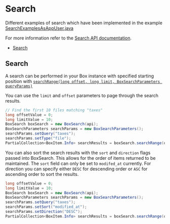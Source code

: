 Search
======

Different examples of search which have been implemented in the example [SearchExamplesAsAppUser.java](https://github.com/box/box-java-sdk/blob/master/src/example/java/com/box/sdk/example/SearchExamplesAsAppUser.java)

For more information refer to the
[Search API documentation](https://developer.box.com/v2.0/reference#searching-for-content).

<!-- START doctoc generated TOC please keep comment here to allow auto update -->
<!-- DON'T EDIT THIS SECTION, INSTEAD RE-RUN doctoc TO UPDATE -->


- [Search](#search)

<!-- END doctoc generated TOC please keep comment here to allow auto update -->

Search
------

A search can be performed in your Box instance with specified starting position with
[`searchRange(long offset, long limit, BoxSearchParameters queryParams)`][search]

You can use the `limit` and `offset` parameters to page through the search results.

```java
// Find the first 10 files matching "taxes"
long offsetValue = 0;
long limitValue = 10;
BoxSearch boxSearch = new BoxSearch(api);
BoxSearchParameters searchParams = new BoxSearchParameters();
searchParams.setQuery("taxes");
searchParams.setType("file");
PartialCollection<BoxItem.Info> searchResults = boxSearch.searchRange(offsetValue, limitValue, searchParams);
```

You can also sort the search results with the `sort` and `direction` flags passed into BoxSearch. This allows for the
order of items returned to be maintained. The `sort` field can only be set to `modifed_at` currently. For direction you
can specify either `DESC` for descending order or `ASC` for ascending order to sort the results.

```java
long offsetValue = 0;
long limitValue = 10;
BoxSearch boxSearch = new BoxSearch(api);
BoxSearchParameters searchParams = new BoxSearchParameters();
searchParams.setQuery("taxes");
searchParams.setSort("modified_at");
searchParams.setDirection("DESC");
PartialCollection<BoxItem.Info> searchResults = boxSearch.searchRange(offsetValue, limitValue, searchParams);
```

[search]: http://opensource.box.com/box-java-sdk/javadoc/com/box/sdk/BoxSearch.html#searchRange-long-long-com.box.sdk.BoxSearchParameters-
